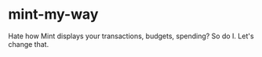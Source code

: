 # mint-my-way
Hate how Mint displays your transactions, budgets, spending? So do I. Let's change that.
